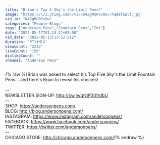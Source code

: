 ```yaml
---
title: "Brian's Top 5 Sky's the Limit Pens!"
image: "https:\/\/i.ytimg.com\/vi\/K42gMURYvOw\/hqdefault.jpg"
vid_id: "K42gMURYvOw"
categories: "People-Blogs"
tags: ["Anderson Pens","Fountain Pens","Ink"]
date: "2022-05-17T01:24:12+03:00"
vid_date: "2022-05-13T13:52:51Z"
duration: "PT11M1S"
viewcount: "2212"
likeCount: "156"
dislikeCount: ""
channel: "Anderson Pens"
---
```

{% raw %}Brian was asked to select his Top Five Sky's the Limit Fountain Pens... and here's Brian to reveal his choices!<br /><br />--<br />NEWSLETTER SIGN-UP: <a rel="nofollow" target="blank" href="http://ow.ly/qNtP30frdbU">http://ow.ly/qNtP30frdbU</a><br />--<br />SHOP: <a rel="nofollow" target="blank" href="https://andersonpens.com/">https://andersonpens.com/</a><br />BLOG: <a rel="nofollow" target="blank" href="http://blog.andersonpens.com/">http://blog.andersonpens.com/</a><br />INSTAGRAM: <a rel="nofollow" target="blank" href="https://www.instagram.com/andersonpens/">https://www.instagram.com/andersonpens/</a><br />FACEBOOK: <a rel="nofollow" target="blank" href="https://www.facebook.com/andersonpens/">https://www.facebook.com/andersonpens/</a><br />TWITTER: <a rel="nofollow" target="blank" href="https://twitter.com/andersonpens/">https://twitter.com/andersonpens/</a><br />--<br />CHICAGO STORE: <a rel="nofollow" target="blank" href="http://chicago.andersonpens.com/">http://chicago.andersonpens.com/</a>{% endraw %}

